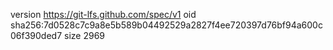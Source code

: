 version https://git-lfs.github.com/spec/v1
oid sha256:7d0528c7c9a8e5b589b04492529a2827f4ee720397d76bf94a600c06f390ded7
size 2969
